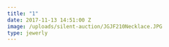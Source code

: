 ```yaml
---
title: "1"
date: 2017-11-13 14:51:00 Z
image: /uploads/silent-auction/JGJF210Necklace.JPG
type: jewerly
---
```


